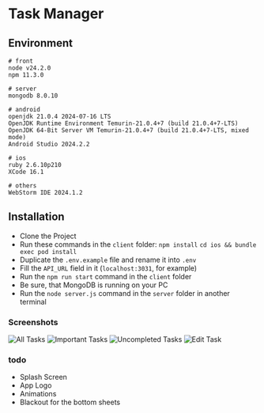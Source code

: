 # Task Manager

## Environment

```
# front
node v24.2.0
npm 11.3.0

# server
mongodb 8.0.10

# android
openjdk 21.0.4 2024-07-16 LTS
OpenJDK Runtime Environment Temurin-21.0.4+7 (build 21.0.4+7-LTS)
OpenJDK 64-Bit Server VM Temurin-21.0.4+7 (build 21.0.4+7-LTS, mixed mode)
Android Studio 2024.2.2

# ios
ruby 2.6.10p210
XCode 16.1

# others
WebStorm IDE 2024.1.2
```

## Installation

- Clone the Project
- Run these commands in the `client` folder: `npm install` `cd ios && bundle exec pod install`
- Duplicate the `.env.example` file and rename it into `.env`
- Fill the `API_URL` field in it (`localhost:3031`, for example)
- Run the `npm run start` command in the `client` folder
- Be sure, that MongoDB is running on your PC
- Run the `node server.js` command in the `server` folder in another terminal

### Screenshots

![All Tasks](/readme/all_tasks.png?raw=true)
![Important Tasks](/readme/important_tasks.png?raw=true)
![Uncompleted Tasks](/readme/uncompleted_tasks.png?raw=true)
![Edit Task](/readme/edit_task.png?raw=true)

### todo

- Splash Screen
- App Logo
- Animations
- Blackout for the bottom sheets
